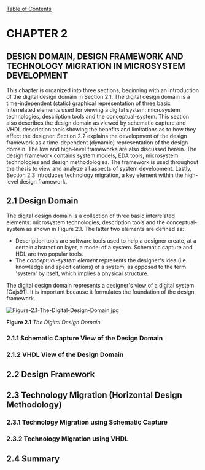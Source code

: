 [Table of Contents](https://github.com/JeffDeCola/my-masters-thesis#table-of-contents)

# CHAPTER 2

## DESIGN DOMAIN, DESIGN FRAMEWORK AND TECHNOLOGY MIGRATION IN MICROSYSTEM DEVELOPMENT

This chapter is organized into three sections, beginning with an introduction of
the digital design domain in Section 2.1. The digital design domain is a
time-independent (static) graphical representation of three basic interrelated
elements used for viewing a digital system: microsystem technologies,
description tools and the conceptual-system. This section also describes the
design domain as viewed by schematic capture and VHDL description tools showing
the benefits and limitations as to how they affect the designer. Section 2.2
explains the development of the design framework as a time-dependent (dynamic)
representation of the design domain. The low and high-level frameworks are also
discussed herein. The design framework contains system models, EDA tools,
microsystem technologies and design methodologies. The framework is used
throughout the thesis to view and analyze all aspects of system development.
Lastly, Section 2.3 introduces technology migration, a key element within
the high-level design framework.

## 2.1 Design Domain

The digital design domain is a collection of three basic interrelated elements:
microsystem technologies, description tools and the conceptual-system as shown
in Figure 2.1. The latter two elements are defined as:

* Description tools are software tools used to help a designer create,
at a certain abstraction layer, a model of a system. Schematic capture and
HDL are two popular tools.
* The *conceptual-system element* represents the designer's idea
(i.e. knowledge and specifications) of a system, as opposed to the term
'system' by itself, which implies a physical structure.

The digital design domain represents a designer's view of a digital system
[Gajs91]. It is important because it formulates the foundation of the
design framework.

![Figure-2.1-The-Digital-Design-Domain.jpg](figures/image-coming-soon.jpg)

**Figure 2.1** *The Digital Design Domain*

### 2.1.1 Schematic Capture View of the Design Domain

### 2.1.2 VHDL View of the Design Domain

## 2.2 Design Framework

## 2.3 Technology Migration (Horizontal Design Methodology)

### 2.3.1 Technology Migration using Schematic Capture

### 2.3.2 Technology Migration using VHDL

## 2.4 Summary
